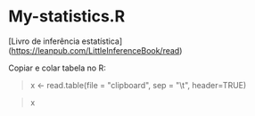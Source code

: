 # My-statistics.R

[Livro de inferência estatística] (https://leanpub.com/LittleInferenceBook/read)

Copiar e colar tabela no R:
> x <- read.table(file = "clipboard", sep = "\t", header=TRUE)

> x
